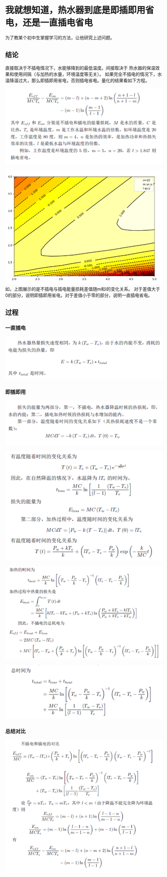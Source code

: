 # 我就想知道，热水器到底是即插即用省电，还是一直插电省电

为了教某个初中生掌握学习的方法，让他研究上述问题。

## 结论 
直接取决于不插电情况下，水能够降到的最低温度。间接取决于
热水器的保温效果和使用间隔（与加热的水量，环境温度等无关）。
如果完全不插电的情况下，水温降温过大，那么即插即用省电，否则插电省电。量化的结果看如下方程。

 ![1](https://github.com/zhouchichun/heater/blob/master/1.png)

 ![0](https://github.com/zhouchichun/heater/blob/master/0.png)
如，上图展示的是不插电与插电能量损耗差值随m和l的变化关系。
对于差值大于0的部分，说明即插即用省电，对于差值小于零的部分，说明一直插电省电。

## 过程

### 一直插电


 ![2](https://github.com/zhouchichun/heater/blob/master/2.png)

 ### 即插即用


 ![3](https://github.com/zhouchichun/heater/blob/master/3.png)

  
  ![4](https://github.com/zhouchichun/heater/blob/master/4.png)

 ![5](https://github.com/zhouchichun/heater/blob/master/5.png)

  
  ![6](https://github.com/zhouchichun/heater/blob/master/6.png)

  
  ### 总结对比
  
 ![7](https://github.com/zhouchichun/heater/blob/master/7.png)




